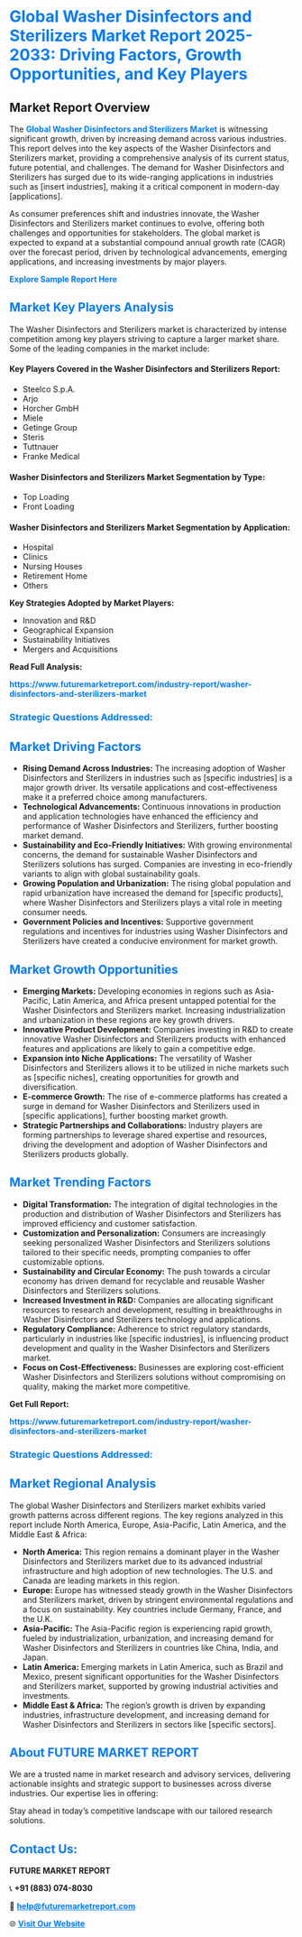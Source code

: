 <h1 style="color: #007BFF;">Global Washer Disinfectors and Sterilizers Market Report 2025-2033: Driving Factors, Growth Opportunities, and Key Players</h1>

<section id="overview">
<h2>Market Report Overview</h2>
<p>The <a href="https://www.futuremarketreport.com/industry-report/washer-disinfectors-and-sterilizers-market" style="color: #007BFF; text-decoration: none;"><strong>Global Washer Disinfectors and Sterilizers Market</strong></a> is witnessing significant growth, driven by increasing demand across various industries. This report delves into the key aspects of the Washer Disinfectors and Sterilizers market, providing a comprehensive analysis of its current status, future potential, and challenges. The demand for Washer Disinfectors and Sterilizers has surged due to its wide-ranging applications in industries such as [insert industries], making it a critical component in modern-day [applications].</p>
<p>As consumer preferences shift and industries innovate, the Washer Disinfectors and Sterilizers market continues to evolve, offering both challenges and opportunities for stakeholders. The global market is expected to expand at a substantial compound annual growth rate (CAGR) over the forecast period, driven by technological advancements, emerging applications, and increasing investments by major players.</p>
</section>

<section id="overview">
<p><a href="https://www.futuremarketreport.com/request-sample/reportId=35019" style="color: #007BFF; text-decoration: none;"><strong>Explore Sample Report Here</strong></a></p>
</section>

<section id="key-players">
<h2 style="color: #007BFF;">Market Key Players Analysis</h2>
<p>The Washer Disinfectors and Sterilizers market is characterized by intense competition among key players striving to capture a larger market share. Some of the leading companies in the market include:</p>
<h4>Key Players Covered in the Washer Disinfectors and Sterilizers Report:</h4>
<ul><li>Steelco S.p.A.</li><li>Arjo</li><li>Horcher GmbH</li><li>Miele</li><li>Getinge Group</li><li>Steris</li><li>Tuttnauer</li><li>Franke Medical</li></ul>
<h4>Washer Disinfectors and Sterilizers Market Segmentation by Type:</h4>
<ul><li>Top Loading</li><li>Front Loading</li></ul>

<h4>Washer Disinfectors and Sterilizers Market Segmentation by Application:</h4>
<ul><li>Hospital</li><li>Clinics</li><li>Nursing Houses</li><li>Retirement Home</li><li>Others</li></ul>
<p><strong>Key Strategies Adopted by Market Players:</strong></p>
<ul>
<li>Innovation and R&D</li>
<li>Geographical Expansion</li>
<li>Sustainability Initiatives</li>
<li>Mergers and Acquisitions</li>
</ul>
</section>

<section>
<p><strong>Read Full Analysis: </strong></p><a href="https://www.futuremarketreport.com/industry-report/washer-disinfectors-and-sterilizers-market" style="color: #007BFF; text-decoration: none;"><strong>https://www.futuremarketreport.com/industry-report/washer-disinfectors-and-sterilizers-market</strong></a>
<h3 style="color: #007BFF;">Strategic Questions Addressed:</h3>
</section>

<section id="driving-factors">
<h2 style="color: #007BFF;">Market Driving Factors</h2>
<ul>
<li><strong>Rising Demand Across Industries:</strong> The increasing adoption of Washer Disinfectors and Sterilizers in industries such as [specific industries] is a major growth driver. Its versatile applications and cost-effectiveness make it a preferred choice among manufacturers.</li>
<li><strong>Technological Advancements:</strong> Continuous innovations in production and application technologies have enhanced the efficiency and performance of Washer Disinfectors and Sterilizers, further boosting market demand.</li>
<li><strong>Sustainability and Eco-Friendly Initiatives:</strong> With growing environmental concerns, the demand for sustainable Washer Disinfectors and Sterilizers solutions has surged. Companies are investing in eco-friendly variants to align with global sustainability goals.</li>
<li><strong>Growing Population and Urbanization:</strong> The rising global population and rapid urbanization have increased the demand for [specific products], where Washer Disinfectors and Sterilizers plays a vital role in meeting consumer needs.</li>
<li><strong>Government Policies and Incentives:</strong> Supportive government regulations and incentives for industries using Washer Disinfectors and Sterilizers have created a conducive environment for market growth.</li>
</ul>
</section>

<section id="growth-opportunities">
<h2 style="color: #007BFF;">Market Growth Opportunities</h2>
<ul>
<li><strong>Emerging Markets:</strong> Developing economies in regions such as Asia-Pacific, Latin America, and Africa present untapped potential for the Washer Disinfectors and Sterilizers market. Increasing industrialization and urbanization in these regions are key growth drivers.</li>
<li><strong>Innovative Product Development:</strong> Companies investing in R&D to create innovative Washer Disinfectors and Sterilizers products with enhanced features and applications are likely to gain a competitive edge.</li>
<li><strong>Expansion into Niche Applications:</strong> The versatility of Washer Disinfectors and Sterilizers allows it to be utilized in niche markets such as [specific niches], creating opportunities for growth and diversification.</li>
<li><strong>E-commerce Growth:</strong> The rise of e-commerce platforms has created a surge in demand for Washer Disinfectors and Sterilizers used in [specific applications], further boosting market growth.</li>
<li><strong>Strategic Partnerships and Collaborations:</strong> Industry players are forming partnerships to leverage shared expertise and resources, driving the development and adoption of Washer Disinfectors and Sterilizers products globally.</li>
</ul>
</section>

<section id="trending-factors">
<h2 style="color: #007BFF;">Market Trending Factors</h2>
<ul>
<li><strong>Digital Transformation:</strong> The integration of digital technologies in the production and distribution of Washer Disinfectors and Sterilizers has improved efficiency and customer satisfaction.</li>
<li><strong>Customization and Personalization:</strong> Consumers are increasingly seeking personalized Washer Disinfectors and Sterilizers solutions tailored to their specific needs, prompting companies to offer customizable options.</li>
<li><strong>Sustainability and Circular Economy:</strong> The push towards a circular economy has driven demand for recyclable and reusable Washer Disinfectors and Sterilizers solutions.</li>
<li><strong>Increased Investment in R&D:</strong> Companies are allocating significant resources to research and development, resulting in breakthroughs in Washer Disinfectors and Sterilizers technology and applications.</li>
<li><strong>Regulatory Compliance:</strong> Adherence to strict regulatory standards, particularly in industries like [specific industries], is influencing product development and quality in the Washer Disinfectors and Sterilizers market.</li>
<li><strong>Focus on Cost-Effectiveness:</strong> Businesses are exploring cost-efficient Washer Disinfectors and Sterilizers solutions without compromising on quality, making the market more competitive.</li>
</ul>
</section>

<section>
<p><strong>Get Full Report: </strong></p><a href="https://www.futuremarketreport.com/industry-report/washer-disinfectors-and-sterilizers-market" style="color: #007BFF; text-decoration: none;"><strong>https://www.futuremarketreport.com/industry-report/washer-disinfectors-and-sterilizers-market</strong></a>
<h3 style="color: #007BFF;">Strategic Questions Addressed:</h3>
</section>


<section id="regional-analysis">
<h2 style="color: #007BFF;">Market Regional Analysis</h2>
<p>The global Washer Disinfectors and Sterilizers market exhibits varied growth patterns across different regions. The key regions analyzed in this report include North America, Europe, Asia-Pacific, Latin America, and the Middle East & Africa:</p>
<ul>
<li><strong>North America:</strong> This region remains a dominant player in the Washer Disinfectors and Sterilizers market due to its advanced industrial infrastructure and high adoption of new technologies. The U.S. and Canada are leading markets in this region.</li>
<li><strong>Europe:</strong> Europe has witnessed steady growth in the Washer Disinfectors and Sterilizers market, driven by stringent environmental regulations and a focus on sustainability. Key countries include Germany, France, and the U.K.</li>
<li><strong>Asia-Pacific:</strong> The Asia-Pacific region is experiencing rapid growth, fueled by industrialization, urbanization, and increasing demand for Washer Disinfectors and Sterilizers in countries like China, India, and Japan.</li>
<li><strong>Latin America:</strong> Emerging markets in Latin America, such as Brazil and Mexico, present significant opportunities for the Washer Disinfectors and Sterilizers market, supported by growing industrial activities and investments.</li>
<li><strong>Middle East & Africa:</strong> The region’s growth is driven by expanding industries, infrastructure development, and increasing demand for Washer Disinfectors and Sterilizers in sectors like [specific sectors].</li>
</ul>
</section>

<footer>
<h2 style="color: #007BFF;">About FUTURE MARKET REPORT</h2>
<p>We are a trusted name in market research and advisory services, delivering actionable insights and strategic support to businesses across diverse industries. Our expertise lies in offering:</p>

<p>Stay ahead in today’s competitive landscape with our tailored research solutions.</p>

<h2 style="color: #007BFF;">Contact Us:</h2>
<p><strong>FUTURE MARKET REPORT</strong></p>
<p>📞 <strong>+91 (883) 074-8030</strong></p>
<p>📧 <strong><a href="mailto:help@futuremarketreport.com" style="color: #007BFF;">help@futuremarketreport.com</a></strong></p>
<p>🌐 <strong><a href="https://www.futuremarketreport.com/" style="color: #007BFF;">Visit Our Website</a></strong></p>
</footer>